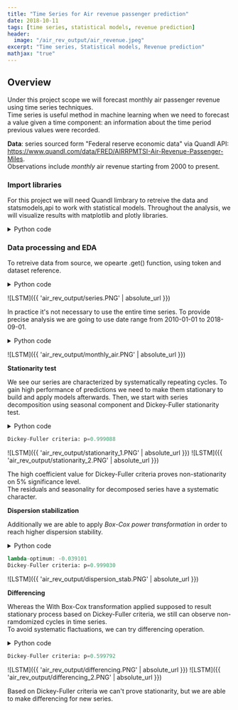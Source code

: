 ```yaml
---
title: "Time Series for Air revenue passenger prediction"
date: 2018-10-11
tags: [time series, statistical models, revenue prediction]
header:
  image: "/air_rev_output/air_revenue.jpeg"
excerpt: "Time series, Statistical models, Revenue prediction"
mathjax: "true"
---
```


## Overview

Under this project scope we will forecast monthly air passenger revenue using time series techniques. <br>
Time series is useful method in machine learning when we need to forecast a value given a time component: an information about the time period previous values were recorded. 

**Data**: series sourced form "Federal reserve economic data" via Quandl API:<br>
https://www.quandl.com/data/FRED/AIRRPMTSI-Air-Revenue-Passenger-Miles. <br>
Observations include *monthly* air revenue starting from 2000 to present. 

### Import libraries

For this project we will need Quandl limbrary to retreive the data and statsmodels,api to work with statistical models.
Throughout the analysis, we will visualize results with matplotlib and plotly libraries.

<details><summary>Python code</summary> 
  
<p>
  
 ```python
import quandl # use quandl linbrary to retreive the data 

"""
- will use pandas and numpy for data manipulation and calculus
- import datetime to work with datetime type
- use Series library to work with time series 

"""
import pandas as pd          
import numpy as np           
from datetime import datetime    
from pandas import Series  

import matplotlib.pyplot as plt 
%pylab inline
plt.style.use('seaborn-whitegrid')

# will ignore the warnings
import warnings                 
warnings.filterwarnings("ignore")

"""
- to work with statistical models we statsmodels.api and stats module from scipy
- use itertools and seasonal_decompose for data preparation and model building
- to plot PACF/ACF chart use tsaplots graphic module

"""
from scipy import stats
import statsmodels.api as sm
import statsmodels.tsa.api as smt
from statsmodels.tsa.api import Holt

import itertools
from itertools import product
from statsmodels.tsa.seasonal import seasonal_decompose # perform seasonal decomposition

from statsmodels.graphics.tsaplots import plot_acf
from statsmodels.graphics.tsaplots import plot_pacf

"""
- visualize results using plotly library, connected to current notebook

"""
from plotly.offline import download_plotlyjs, init_notebook_mode, plot, iplot
import plotly
import plotly.graph_objs as go

init_notebook_mode(connected=True)
 ```
 
 </p>
</details>


### Data processing and EDA

To retreive data from source, we opearte .get() function, using token and dataset reference.

<details><summary>Python code</summary> 
  
<p>
  
 ```python
authtoken = "XXXXXX"
df = quandl.get("FRED/AIRRPMTSI", authtoken=authtoken)
df.head() # show how the data looks like 

 ```
 
 </p>
</details>

![LSTM]({{ 'air_rev_output/series.PNG' | absolute_url }})

In practice it's not necessary to use the entire time series. To provide precise analysis we are going to use date range from 2010-01-01 to 2018-09-01.

<details><summary>Python code</summary> 
  
<p>
  
 ```python
df=df['2010-01-01':'2018-09-01']

# plot values from range
fig, ax = plt.subplots(figsize=(15,7)) # setting up size
df.Value.plot() # graph plot
plt.ylabel('Value')
plt.title('Monthly air revenue')
plt.show()

 ```
 
 </p>
</details>

![LSTM]({{ 'air_rev_output/monthly_air.PNG' | absolute_url }})

**Stationarity test**

We see our series are characterized by systematically repeating cycles. To gain high performance of predictions we need to make them stationary to build and apply models afterwards. 
Then, we start with series decomposition using seasonal component and Dickey-Fuller stationarity test.

<details><summary>Python code</summary> 
  
<p>
  
 ```python
"""
- plot decomposed series, display Dickey-Fuller criteria applying  .adfuller() function 

"""

plt.figure(figsize(15,10))
sm.tsa.seasonal_decompose(df.Value).plot()
print "Dickey-Fuller criteria: p=%f" % sm.tsa.stattools.adfuller(df.Value)[1]
 ```
 
 </p>
</details>

 ```python
Dickey-Fuller criteria: p=0.999088
 ```
![LSTM]({{ 'air_rev_output/stationarity_1.PNG' | absolute_url }})
![LSTM]({{ 'air_rev_output/stationarity_2.PNG' | absolute_url }})

The high coefficient value for Dickey-Fuller criteria proves non-stationarity on 5% significance level.<br>
The residuals and seasonality for decomposed series have a systematic character.

**Dispersion stabilization**

Additionally we are able to apply *Box-Cox power transformation* in order to reach higher dispersion stability. 

<details><summary>Python code</summary> 
  
<p>
  
 ```python
"""
- create additional column of tranformed values using Box-Cox method
- apply Dickey-Fuller test for transformed values 

"""
df['Value_t'], lam=stats.boxcox(df['Value'])
plt.figure(figsize(13,5))
df['Value_t'].plot()
plt.ylabel(u'FFE_amount-transformed')
print "lambda-optimum: %f" % lam
print "Dickey-Fuller criteria: p=%f" % sm.tsa.stattools.adfuller(df['Value_t'])[1]
 ```
 
 </p>
</details>

 ```python
lambda-optimum: -0.039101
Dickey-Fuller criteria: p=0.999030
  ```
    
![LSTM]({{ 'air_rev_output/dispersion_stab.PNG' | absolute_url }})


**Differencing**

Whereas the With Box-Cox transformation applied supposed to result stationary process based on Dickey-Fuller criteria, we still can observe non-ramdomized cycles in time series.<br>
To avoid systematic flactuations, we can try differencing operation.

<details><summary>Python code</summary> 
  
<p>
  
 ```python
"""
- applying 12 order differencing, we reduce data 
- however, this operation will improve the stationarity ratio 

"""

df['diff'] = df.Value_t.diff(12)
plt.figure(figsize(15,10))
sm.tsa.seasonal_decompose(df['diff'][12:]).plot()
print "Dickey-Fuller criteria: p=%f" % sm.tsa.stattools.adfuller(df['diff'][12:])[1]
 ```
 
 </p>
</details>

 ```python
 Dickey-Fuller criteria: p=0.599792
  ```
![LSTM]({{ 'air_rev_output/differencing.PNG' | absolute_url }})
![LSTM]({{ 'air_rev_output/differencing_2.PNG' | absolute_url }})

Based on Dickey-Fuller criteria we can't prove stationarity, but we are able to make differencing for new series.

